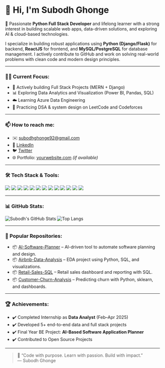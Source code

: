 # 👋 Hi, I'm Subodh Ghonge

🎯 Passionate **Python Full Stack Developer** and lifelong learner with a strong interest in building scalable web apps, data-driven solutions, and exploring AI & cloud-based technologies.

I specialize in building robust applications using **Python (Django/Flask)** for backend, **ReactJS** for frontend, and **MySQL/PostgreSQL** for database management. I actively contribute to GitHub and work on solving real-world problems with clean code and modern design principles.

---

### 👨‍💻 Current Focus:
- 🔭 Actively building Full Stack Projects (MERN + Django)
- 📊 Exploring Data Analytics and Visualization (Power BI, Pandas, SQL)
- ☁️ Learning Azure Data Engineering
- 🧠 Practicing DSA & system design on LeetCode and Codeforces

---

### 📫 How to reach me:
- ✉️ subodhghonge92@gmail.com
- 💼 [LinkedIn](https://www.linkedin.com/in/YOUR-USERNAME)
- 🐦 [Twitter](https://twitter.com/YOUR-HANDLE)
- 🌐 Portfolio: [yourwebsite.com](https://yourwebsite.com) *(if available)*

---

### 🛠️ Tech Stack & Tools:
<p>
  <img src="https://img.shields.io/badge/Python-3776AB?style=for-the-badge&logo=python&logoColor=white"/>
  <img src="https://img.shields.io/badge/Django-092E20?style=for-the-badge&logo=django&logoColor=white"/>
  <img src="https://img.shields.io/badge/Flask-000000?style=for-the-badge&logo=flask&logoColor=white"/>
  <img src="https://img.shields.io/badge/React-20232A?style=for-the-badge&logo=react&logoColor=61DAFB"/>
  <img src="https://img.shields.io/badge/MySQL-4479A1?style=for-the-badge&logo=mysql&logoColor=white"/>
  <img src="https://img.shields.io/badge/PostgreSQL-336791?style=for-the-badge&logo=postgresql&logoColor=white"/>
  <img src="https://img.shields.io/badge/PowerBI-F2C811?style=for-the-badge&logo=powerbi&logoColor=black"/>
  <img src="https://img.shields.io/badge/JavaScript-F7DF1E?style=for-the-badge&logo=javascript&logoColor=black"/>
  <img src="https://img.shields.io/badge/HTML5-E34F26?style=for-the-badge&logo=html5&logoColor=white"/>
  <img src="https://img.shields.io/badge/CSS3-1572B6?style=for-the-badge&logo=css3&logoColor=white"/>
  <img src="https://img.shields.io/badge/GitHub-181717?style=for-the-badge&logo=github&logoColor=white"/>
  <img src="https://img.shields.io/badge/Git-F05032?style=for-the-badge&logo=git&logoColor=white"/>
  <img src="https://img.shields.io/badge/VSCode-007ACC?style=for-the-badge&logo=visual-studio-code&logoColor=white"/>
</p>

---

### 📊 GitHub Stats:
![Subodh's GitHub Stats](https://github-readme-stats.vercel.app/api?username=YourGitHubUsername&show_icons=true&theme=radical)
![Top Langs](https://github-readme-stats.vercel.app/api/top-langs/?username=YourGitHubUsername&layout=compact&theme=radical)

---

### 📁 Popular Repositories:
- 📦 [AI-Software-Planner](https://github.com/YourGitHubUsername/AI-Software-Planner) – AI-driven tool to automate software planning and design.
- 📦 [Airbnb-Data-Analysis](https://github.com/YourGitHubUsername/Airbnb-Data-Analysis) – EDA project using Python, SQL, and visualizations.
- 📦 [Retail-Sales-SQL](https://github.com/YourGitHubUsername/Retail-Sales-SQL) – Retail sales dashboard and reporting with SQL.
- 📦 [Customer-Churn-Analysis](https://github.com/YourGitHubUsername/Customer-Churn-Analysis) – Predicting churn with Python, sklearn, and dashboards.

---

### 🏆 Achievements:
- ✔️ Completed Internship as **Data Analyst** (Feb–Apr 2025)
- ✔️ Developed 5+ end-to-end data and full stack projects
- ✔️ Final Year BE Project: **AI-Based Software Application Planner**
- ✔️ Contributed to Open Source Projects

---

> 🚀 “Code with purpose. Learn with passion. Build with impact.”  
> — Subodh Ghonge

